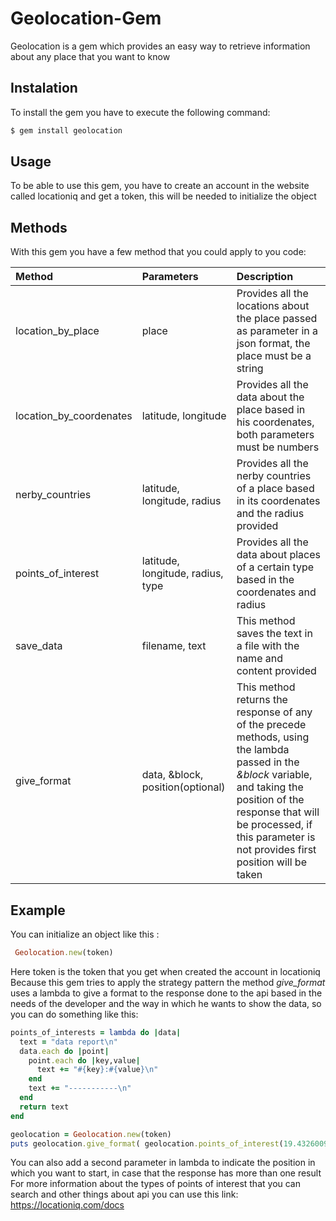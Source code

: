 # Geolocation-Gem

Geolocation is a gem which provides an easy way to retrieve information about any place that you want to
know

## Instalation

  To install the gem you have to execute the following command:<br>
  ```bash 
  $ gem install geolocation
  ```

## Usage
To be able to use this gem, you have to create an account in the website called locationiq and get a token, this will be needed to initialize the object
## Methods

  With this gem you have a few method that you could apply to you code:
  
  | Method | Parameters | Description |
  | :---  | :---      | :---      |
  |location_by_place | place | Provides all the locations about the place passed as parameter in a json format, the place must be a string | 
  |location_by_coordenates   | latitude, longitude | Provides all the data about the place based in his coordenates, both parameters must be numbers |
  |nerby_countries           | latitude, longitude, radius | Provides all the nerby countries of a place based in its coordenates and the radius provided|
  |points_of_interest        | latitude, longitude, radius, type | Provides all the data about places of a certain type based in the coordenates and radius|
  |save_data                 | filename, text | This method saves the text in a file with the name and content provided |
  |give_format   | data, &block, position(optional) | This method returns the response of any of the precede methods, using the lambda passed in the *&block* variable, and taking the position of the response that will be processed, if this parameter is not provides first position will be taken|

## Example

  You can initialize an object like this :
 ```ruby
  Geolocation.new(token)
```

 Here token is the token that you get when created the account in locationiq<br>
 Because this gem tries to apply the strategy pattern the method *give_format* uses a lambda to give a format to the response done to the api based in the needs of the developer and the way in which he wants to show the data, so you can do something like this:

```ruby
points_of_interests = lambda do |data|
  text = "data report\n"
  data.each do |point|
    point.each do |key,value|
      text += "#{key}:#{value}\n"
    end
    text += "-----------\n"
  end
  return text
end

geolocation = Geolocation.new(token)
puts geolocation.give_format( geolocation.points_of_interest(19.4326009, -99.1333416, 4000, 'restaurant' ), &points_of_interests)
```

 You can also add a second parameter in lambda to indicate the position in which you want to start, in case that the response has more than one result<br>
 For more information about the types of points of interest that you can search and other things about api you can use this link: https://locationiq.com/docs
